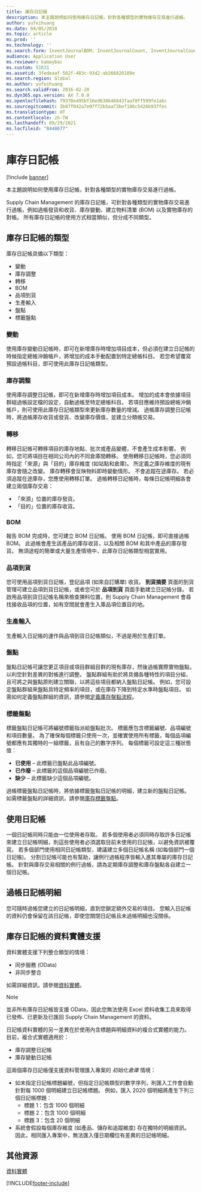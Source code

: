 ```yaml
---
title: 庫存日記帳
description: 本主題說明如何使用庫存日記帳，針對各種類型的實物庫存交易進行過帳。
author: yufeihuang
ms.date: 04/05/2018
ms.topic: article
ms.prod: ''
ms.technology: ''
ms.search.form: InventJournalBOM, InventJournalCount, InventJournalCountTag, InventJournalLossProfit, InventJournalMovement, InventJournalTransfer, WMSJournalTable
audience: Application User
ms.reviewer: kamaybac
ms.custom: 51631
ms.assetid: 3fedeaaf-502f-483c-93d2-ab266828189e
ms.search.region: Global
ms.author: yufeihuang
ms.search.validFrom: 2016-02-28
ms.dyn365.ops.version: AX 7.0.0
ms.openlocfilehash: f9370e495bf16ed638646843faaf0ff599fe1abc
ms.sourcegitcommit: 3b87f042a7e97f72b5aa73bef186c5426b937fec
ms.translationtype: HT
ms.contentlocale: zh-TW
ms.lasthandoff: 09/29/2021
ms.locfileid: "8448677"
---
```

# <a name="inventory-journals"></a>庫存日記帳

[!include [banner](../includes/banner.md)]

本主題說明如何使用庫存日記帳，針對各種類型的實物庫存交易進行過帳。

Supply Chain Management 的庫存日記帳，可針對各種類型的實物庫存交易進行過帳，例如過帳發貨和收貨、庫存變動、建立物料清單 (BOM) 以及實物庫存的對帳。 所有庫存日記帳的使用方式相當類似，但分成不同類型。

## <a name="types-of-inventory-journals"></a>庫存日記帳的類型
庫存日記帳具備以下類型：

-   變動
-   庫存調整
-   轉移
-   BOM
-   品項到貨
-   生產輸入
-   盤點
-   標籤盤點

### <a name="movement"></a>變動

使用庫存變動日記帳時，即可在新增庫存時增加項目成本，但必須在建立日記帳的時候指定總帳沖銷帳戶，將增加的成本手動配置到特定總帳科目。 若您希望覆寫預設過帳科目，即可使用此庫存日記帳類型。

### <a name="inventory-adjustment"></a>庫存調整

使用庫存調整日記帳，即可在新增庫存時增加項目成本。 增加的成本會依據項目群組過帳設定檔的設定，自動過帳至特定總帳科目。 若項目應維持預設總帳沖銷帳戶，則可使用此庫存日記帳類型來更新庫存數量的增減。 過帳庫存調整日記帳時，將過帳庫存收貨或發貨、改變庫存價值，並建立分類帳交易。

### <a name="transfer"></a>轉移

轉移日記帳可轉移項目的庫存地點、批次或產品變體，不會產生成本影響。 例如，您可將項目在相同公司內的不同倉庫間轉移。 使用轉移日記帳時，您必須同時指定「來源」與「目的」庫存維度 (如站點和倉庫)。 所定義之庫存維度的現有庫存會隨之改變。 庫存轉移會反映物料即時變動情形。 不會追蹤在途庫存。 若必須追蹤在途庫存，您應使用轉移訂單。 過帳轉移日記帳時，每條日記帳明細各會建立兩個庫存交易：

-   「來源」位置的庫存發貨。
-   「目的」位置的庫存收貨。

### <a name="bom"></a>BOM

報告 BOM 完成時，您可建立 BOM 日記帳。 使用 BOM 日記帳，即可直接過帳 BOM。 此過帳會產生該產品的庫存收貨，以及相關 BOM 和其中產品的庫存發貨。 無須途程的簡單或大量生產情境中，此庫存日記帳類型相當實用。

### <a name="item-arrival"></a>品項到貨

您可使用品項到貨日記帳，登記品項 (如來自訂購單) 收貨。 **到貨摘要** 頁面的到貨管理可建立品項到貨日記帳，或者您可於 **品項到貨** 頁面手動建立日記帳分錄。 若啟用品項到貨日記帳名稱來檢查揀料位置，則 Supply Chain Management 會尋找接收品項的位置，如有空間就會產生入庫品項位置目的地。

### <a name="production-input"></a>生產輸入

生產輸入日記帳的運作與品項到貨日記帳類似，不過是用於生產訂單。

### <a name="counting"></a>盤點

盤點日記帳可讓您更正項目或項目群組目群的現有庫存，然後過帳實際實物盤點，以利您針對差異的對帳進行調整。 盤點群組有助於將具備各種特性的項目分組，且可將之與盤點原則建立關聯，以將這些項目都納入盤點日記帳。 例如，您可設定盤點群組來盤點具特定頻率的項目，或在庫存下降到特定水準時盤點項目。 如需如何定義盤點群組的資訊，請參閱[定義庫存盤點流程](tasks/define-inventory-counting-processes.md)。

### <a name="tag-counting"></a>標籤盤點

標籤盤點日記帳可將編號標籤指派給盤點批次。 標籤應包含標籤編號、品項編號和項目數量。 為了確保每個標籤只使用一次，並確實使用所有標籤，每個品項編號都應有其獨特的一組標籤，且有自己的數字序列。 每個標籤可設定這三種狀態值：

-   **已使用** – 此標籤已盤點此品項編號。
-   **已作廢** – 此標籤的這個品項編號已作廢。
-   **缺少** – 此標籤缺少這個品項編號。

過帳標籤盤點日記帳時，將依據標籤盤點日記帳的明細，建立新的盤點日記帳。 如需標籤盤點的詳細資訊，請參閱[庫存標籤盤點](inventory-tag-counting.md)。

## <a name="working-with-journals"></a>使用日記帳
一個日記帳同時只能由一位使用者存取。 若多個使用者必須同時存取許多日記帳來建立日記帳明細，則這些使用者必須選取目前未使用的日記帳，以避免資訊被覆寫。 若多個部門使用相同日記帳類型，建議建立多個日記帳名稱 (如每個部門一個日記帳)。 分割日記帳可能也有幫助，讓例行過帳程序皆輸入進其專屬的庫存日記帳。 針對與庫存交易相關的例行過帳，請為定期庫存調整和庫存盤點各自建立一個日記帳。

## <a name="posting-journal-lines"></a>過帳日記帳明細
您可隨時過帳您建立的日記帳明細，直到您鎖定額外交易的項目。 您輸入日記帳的資料仍會保留在該日記帳，即使您關閉日記帳且未過帳明細也沒關係。

## <a name="data-entity-support-for-inventory-journals"></a>庫存日記帳的資料實體支援

資料實體支援下列整合類型的情境：
-    同步服務 (OData)
-  非同步整合

如需詳細資訊，請參閱[資料實體](../../fin-ops-core/dev-itpro/data-entities/data-entities.md)。

> [!NOTE]
> 並非所有庫存日記帳皆支援 OData，因此您無法使用 Excel 資料收集工具來取得已發佈、已更新及已匯回 Supply Chain Management 的資料。 

日記帳資料實體的另一差異在於使用內含標題與明細資料的複合式實體的能力。 目前，複合式實體適用於：
-   庫存調整日記帳
-   庫存變動日記帳

這兩個庫存日記帳僅支援資料管理匯入專案的 *初始化倉庫* 情境：
-  如未指定日記帳標題編號，但指定日記帳類型的數字序列，則匯入工作會自動針對每 1000 個明細建立日記帳標題。 例如，匯入 2020 個明細將產生下列三個日記帳標題：
    -  標題 1：包含 1000 個明細
    -  標題 2：包含 1000 個明細
    -  標題 3：包含 20 個明細
-  系統會假設每個庫存維度 (如產品、儲存和追蹤維度) 存在獨特的明細資訊。 因此，相同匯入專案中，無法匯入僅日期欄位有差異的日記帳明細。

## <a name="additional-resources"></a>其他資源

[資料實體](../../fin-ops-core/dev-itpro/data-entities/data-entities.md)


[!INCLUDE[footer-include](../../includes/footer-banner.md)]